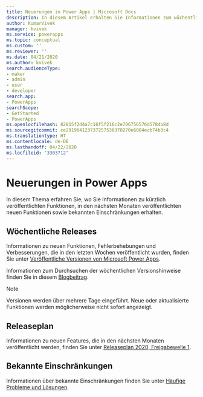 ```yaml
---
title: Neuerungen in Power Apps | Microsoft Docs
description: In diesem Artikel erhalten Sie Informationen zum wöchentlichen Release und den Versionshinweisen von Power Apps.
author: KumarVivek
manager: kvivek
ms.service: powerapps
ms.topic: conceptual
ms.custom: ''
ms.reviewer: ''
ms.date: 04/21/2020
ms.author: kvivek
search.audienceType:
- maker
- admin
- user
- developer
search.app:
- PowerApps
searchScope:
- GetStarted
- PowerApps
ms.openlocfilehash: 82815f2d4a7c16f5f216c2e706756576d5784b8d
ms.sourcegitcommit: ce291964123737257536378270e6004ecb74b3c4
ms.translationtype: HT
ms.contentlocale: de-DE
ms.lasthandoff: 04/22/2020
ms.locfileid: "3303712"
---
```

# <a name="whats-new-in-power-apps"></a>Neuerungen in Power Apps

In diesem Thema erfahren Sie, wo Sie Informationen zu kürzlich veröffentlichten Funktionen, in den nächsten Monaten veröffentlichten neuen Funktionen sowie bekannten Einschränkungen erhalten.

## <a name="weekly-releases"></a>Wöchentliche Releases

Informationen zu neuen Funktionen, Fehlerbehebungen und Verbesserungen, die in den letzten Wochen veröffentlicht wurden, finden Sie unter [Veröffentliche Versionen von Microsoft Power Apps](https://docs.microsoft.com/business-applications-release-notes/powerplatform/released-versions/powerapps).

Informationen zum Durchsuchen der wöchentlichen Versionshinweise finden Sie in diesem [Blogbeitrag](https://powerapps.microsoft.com/blog/stay-tuned-with-the-latest-features-and-fixes-through-powerapps-weekly-release-notes/).

> [!NOTE]
> Versionen werden über mehrere Tage eingeführt. Neue oder aktualisierte Funktionen werden möglicherweise nicht sofort angezeigt.

## <a name="release-plan"></a>Releaseplan

Informationen zu neuen Features, die in den nächsten Monaten veröffentlicht werden, finden Sie unter [Releaseplan 2020, Freigabewelle 1](https://docs.microsoft.com/power-platform-release-plan/2020wave1/microsoft-powerapps/planned-features).

## <a name="known-limitations"></a>Bekannte Einschränkungen

Informationen über bekannte Einschränkungen finden Sie unter [Häufige Probleme und Lösungen](common-issues-and-resolutions.md).
